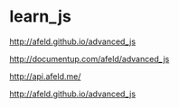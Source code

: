 learn_js
========

http://afeld.github.io/advanced_js

http://documentup.com/afeld/advanced_js

http://api.afeld.me/

http://afeld.github.io/advanced_js
